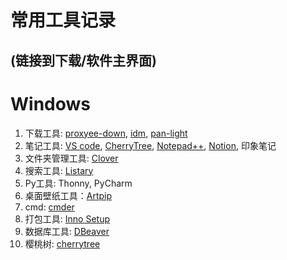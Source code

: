 # 常用工具记录
(链接到下载/软件主界面)
---
# Windows

1. 下载工具: [proxyee-down](https://github.com/mainiubaba/proxyee-down), [idm](http://www.internetdownloadmanager.com/), [pan-light](https://github.com/peterq/pan-light)
2. 笔记工具: [VS code](https://code.visualstudio.com/), [CherryTree](http://www.canadiancontent.net/tech/download/CherryTree_for_Windows.html), [Notepad++](https://notepad-plus-plus.org/), [Notion](https://www.notion.so/), 印象笔记
3. 文件夹管理工具: [Clover](http://cn.ejie.me/)
4. 搜索工具: [Listary](https://www.listary.com/download)
5. Py工具: Thonny, PyCharm
6. 桌面壁纸工具：[Artpip](https://www.artpip.com/)
7. cmd: [cmder](https://cmder.net/)
8. 打包工具: [Inno Setup](http://www.jrsoftware.org/isdl.php)
9. 数据库工具: [DBeaver](https://github.com/dbeaver/dbeaver)
10. 樱桃树: [cherrytree](<http://www.giuspen.com/software/cherrytree_0.38.7_setup.exe>)

